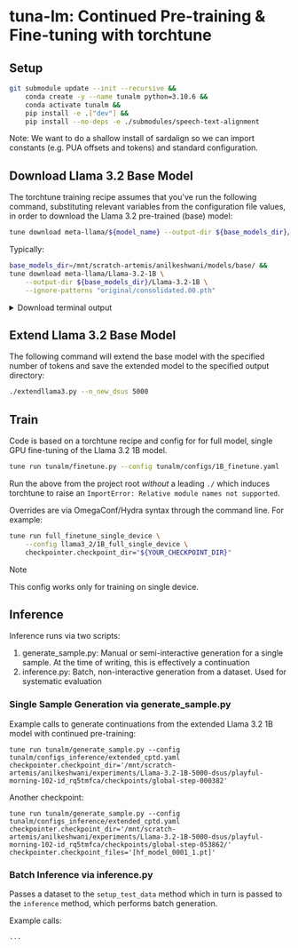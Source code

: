 # tuna-lm: Continued Pre-training & Fine-tuning with torchtune

## Setup

```bash
git submodule update --init --recursive &&
    conda create -y --name tunalm python=3.10.6 &&
    conda activate tunalm &&
    pip install -e .["dev"] &&
    pip install --no-deps -e ./submodules/speech-text-alignment
```

Note: We want to do a shallow install of sardalign so we can import constants (e.g. PUA offsets and tokens) and standard configuration.

## Download Llama 3.2 Base Model

The torchtune training recipe assumes that you've run the following command, substituting relevant variables from the configuration file values, in order to download the Llama 3.2 pre-trained (base) model:

``` bash
tune download meta-llama/${model_name} --output-dir ${base_models_dir}/${model_name} --ignore-patterns "original/consolidated.00.pth"
```

Typically:

```bash
base_models_dir=/mnt/scratch-artemis/anilkeshwani/models/base/ &&
tune download meta-llama/Llama-3.2-1B \
    --output-dir ${base_models_dir}/Llama-3.2-1B \
    --ignore-patterns "original/consolidated.00.pth"
```

<details>
    <summary>Download terminal output</summary>
    ```
    Ignoring files matching the following patterns: original/consolidated.00.pth
    LICENSE.txt: 100%|███████████████████████████████████████████████████████████████████████████████████████████████████████████████████████| 7.71k/7.71k [00:00<00:00, 2.99MB/s]
    original/params.json: 100%|██████████████████████████████████████████████████████████████████████████████████████████████████████████████████| 220/220 [00:00<00:00, 2.06MB/s]
    USE_POLICY.md: 100%|█████████████████████████████████████████████████████████████████████████████████████████████████████████████████████| 6.02k/6.02k [00:00<00:00, 38.1MB/s]
    README.md: 100%|█████████████████████████████████████████████████████████████████████████████████████████████████████████████████████████| 41.2k/41.2k [00:00<00:00, 13.4MB/s]
    .gitattributes: 100%|████████████████████████████████████████████████████████████████████████████████████████████████████████████████████| 1.52k/1.52k [00:00<00:00, 14.1MB/s]
    tokenizer.model: 100%|███████████████████████████████████████████████████████████████████████████████████████████████████████████████████| 2.18M/2.18M [00:00<00:00, 25.0MB/s]
    Fetching 12 files: 100%|██████████████████████████████████████████████████████████████████████████████████████████████████████████████████████| 12/12 [00:02<00:00,  4.76it/s]
    Successfully downloaded model repo and wrote to the following locations:
    /mnt/scratch-artemis/anilkeshwani/models/base/Llama-3.2-1B/.gitattributes
    /mnt/scratch-artemis/anilkeshwani/models/base/Llama-3.2-1B/config.json
    /mnt/scratch-artemis/anilkeshwani/models/base/Llama-3.2-1B/LICENSE.txt
    /mnt/scratch-artemis/anilkeshwani/models/base/Llama-3.2-1B/tokenizer_config.json
    /mnt/scratch-artemis/anilkeshwani/models/base/Llama-3.2-1B/tokenizer.json
    /mnt/scratch-artemis/anilkeshwani/models/base/Llama-3.2-1B/original
    /mnt/scratch-artemis/anilkeshwani/models/base/Llama-3.2-1B/.cache
    /mnt/scratch-artemis/anilkeshwani/models/base/Llama-3.2-1B/README.md
    /mnt/scratch-artemis/anilkeshwani/models/base/Llama-3.2-1B/generation_config.json
    /mnt/scratch-artemis/anilkeshwani/models/base/Llama-3.2-1B/model.safetensors
    /mnt/scratch-artemis/anilkeshwani/models/base/Llama-3.2-1B/USE_POLICY.md
    /mnt/scratch-artemis/anilkeshwani/models/base/Llama-3.2-1B/special_tokens_map.json
    ```
</details>

## Extend Llama 3.2 Base Model

The following command will extend the base model with the specified number of tokens and save the extended model to the specified output directory:

```bash
./extendllama3.py --n_new_dsus 5000
```

## Train

Code is based on a torchtune recipe and config for  for full model, single GPU fine-tuning of the Llama 3.2 1B model.

```bash
tune run tunalm/finetune.py --config tunalm/configs/1B_finetune.yaml
```

Run the above from the project root _without_ a leading `./` which induces torchtune to raise an `ImportError: Relative module names not supported`.

Overrides are via OmegaConf/Hydra syntax through the command line. For example:

```bash
tune run full_finetune_single_device \
    --config llama3_2/1B_full_single_device \
    checkpointer.checkpoint_dir="${YOUR_CHECKPOINT_DIR}"
```

> [!NOTE]  
> This config works only for training on single device.

## Inference

Inference runs via two scripts:
1. generate_sample.py: Manual or semi-interactive generation for a single sample. At the time of writing, this is effectively a continuation
2. inference.py: Batch, non-interactive generation from a dataset. Used for systematic evaluation

### Single Sample Generation via generate_sample.py

Example calls to generate continuations from the extended Llama 3.2 1B model with continued pre-training:

```
tune run tunalm/generate_sample.py --config tunalm/configs_inference/extended_cptd.yaml checkpointer.checkpoint_dir='/mnt/scratch-artemis/anilkeshwani/experiments/Llama-3.2-1B-5000-dsus/playful-morning-102-id_rq5tmfca/checkpoints/global-step-000382'
```

Another checkpoint:

```
tune run tunalm/generate_sample.py --config tunalm/configs_inference/extended_cptd.yaml checkpointer.checkpoint_dir='/mnt/scratch-artemis/anilkeshwani/experiments/Llama-3.2-1B-5000-dsus/playful-morning-102-id_rq5tmfca/checkpoints/global-step-053862/' checkpointer.checkpoint_files='[hf_model_0001_1.pt]'
```

### Batch Inference via inference.py

Passes a dataset to the `setup_test_data` method which in turn is passed to the `inference` method, which performs batch generation. 

Example calls:

```bash
...
```
